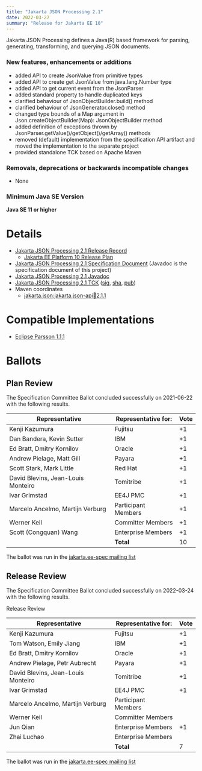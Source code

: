 ```yaml
---
title: "Jakarta JSON Processing 2.1"
date: 2022-03-27
summary: "Release for Jakarta EE 10"
---
```

Jakarta JSON Processing defines a Java(R) based framework for parsing, generating, transforming, and
querying JSON documents.

### New features, enhancements or additions
<!-- List here -->
* added API to create JsonValue from primitive types
* added API to create get JsonValue from java.lang.Number type
* added API to get current event from the JsonParser
* added standard property to handle duplicated keys
* clarified behaviour of JsonObjectBuilder.build() method
* clarified behaviour of JsonGenerator.close() method
* changed type bounds of a Map argument in Json.createObjectBuilder(Map): JsonObjectBuilder method
* added definition of exceptions thrown by JsonParser.getValue()/getObject()/getArray() methods
* removed (default) implementation from the specification API artifact and moved the implementation to the separate project
* provided standalone TCK based on Apache Maven

### Removals, deprecations or backwards incompatible changes
<!-- List here -->
* None

### Minimum Java SE Version
<!-- Specify the minimum required Java SE version for this specification -->
**Java SE 11 or higher**

# Details

* [Jakarta JSON Processing 2.1 Release Record](https://projects.eclipse.org/projects/ee4j.jsonp/releases/2.1)
  * [Jakarta EE Platform 10 Release Plan](https://eclipse-ee4j.github.io/jakartaee-platform/jakartaee10/JakartaEE10ReleasePlan)
* [Jakarta JSON Processing 2.1 Specification Document](./apidocs) (Javadoc is the specification document of this project)
* [Jakarta JSON Processing 2.1 Javadoc](./apidocs)
* [Jakarta JSON Processing 2.1 TCK](https://download.eclipse.org/jakartaee/jsonp/2.1/jakarta-jsonp-tck-2.1.1.zip)  ([sig](https://download.eclipse.org/jakartaee/jsonp/2.1/jakarta-jsonp-tck-2.1.1.zip.sig),  [sha](https://download.eclipse.org/jakartaee/jsonp/2.1/jakarta-jsonp-tck-2.1.1.zip.sha256),  [pub](https://jakarta.ee/specifications/jakartaee-spec-committee.pub))
* Maven coordinates
  * [jakarta.json:jakarta.json-api:jar:2.1.1](https://search.maven.org/artifact/jakarta.json/jakarta.json-api/2.1.1/jar)

# Compatible Implementations

* [Eclipse Parsson 1.1.1](https://github.com/eclipse-ee4j/parsson/releases/tag/1.1.1)

# Ballots

## Plan Review
The Specification Committee Ballot concluded successfully on 2021-06-22 with the following results.

| Representative                     | Representative for: |  Vote  |
|------------------------------------|---------------------|--------|
| Kenji Kazumura                     | Fujitsu             |  +1    |
| Dan Bandera, Kevin Sutter          | IBM                 |  +1    |
| Ed Bratt, Dmitry Kornilov          | Oracle              |  +1    |
| Andrew Pielage, Matt Gill          | Payara              |  +1    |
| Scott Stark, Mark Little           | Red Hat             |  +1    |
| David Blevins, Jean-Louis Monteiro | Tomitribe           |  +1    |
| Ivar Grimstad                      | EE4J PMC            |  +1    |
| Marcelo Ancelmo, Martijn Verburg   | Participant Members |  +1    |
| Werner Keil                        | Committer Members   |  +1    |
| Scott (Congquan) Wang              | Enterprise Members  |  +1    |
|                                    | **Total**           |  10 |

The ballot was run in the [jakarta.ee-spec mailing list](https://www.eclipse.org/lists/jakarta.ee-spec/msg01870.html)

## Release Review
The Specification Committee Ballot concluded successfully on 2022-03-24 with the following results.

Release Review


| Representative                     | Representative for:     | Vote |
|------------------------------------|-------------------------|------|
| Kenji Kazumura                     | 	Fujitsu	              | +1   |
| Tom Watson, Emily Jiang            | 	IBM                   | +1   |
| Ed Bratt, Dmitry Kornilov          | 	Oracle                | +1   |
| Andrew Pielage, Petr Aubrecht      | 	Payara                | +1   |
| David Blevins, Jean-Louis Monteiro | 	Tomitribe             | +1   |
| Ivar Grimstad                      | 	EE4J PMC              | +1   |
| Marcelo Ancelmo, Martijn Verburg   | 	Participant Members   ||
| Werner Keil                        | 	Committer Members     ||
| Jun Qian                           | 	Enterprise Members    | +1   |
| Zhai Luchao                        | 	Enterprise Members    ||
|                                    | **Total**               | 7    |

The ballot was run in the [jakarta.ee-spec mailing list](https://www.eclipse.org/lists/jakarta.ee-spec/msg02274.html)
